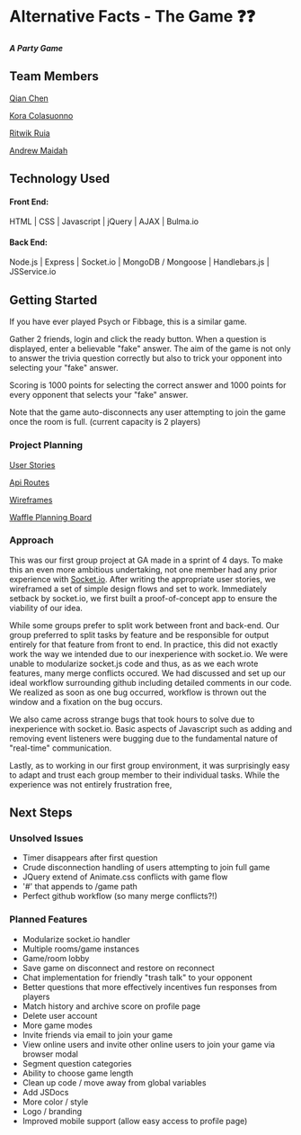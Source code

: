 # Alternative Facts - The Game :question::question:

##### A Party Game

## Team Members
[Qian Chen](https://github.com/Hesai69)

[Kora Colasuonno](https://github.com/trashdaemon)

[Ritwik Ruia](https://github.com/ritz1337)

[Andrew Maidah](https://github.com/amaidah)


## Technology Used

#### Front End: 
HTML | CSS | Javascript | jQuery | AJAX | Bulma.io

#### Back End:
Node.js | Express | Socket.io | MongoDB / Mongoose | Handlebars.js | JSService.io

## Getting Started

If you have ever played Psych or Fibbage, this is a similar game.

Gather 2 friends, login and click the ready button. When a question is displayed, enter a believable "fake" answer. The aim of the game is not only to answer the trivia question correctly but also to trick your opponent into selecting your "fake" answer. 

Scoring is 1000 points for selecting the correct answer and 1000 points for every opponent that selects your "fake" answer.

Note that the game auto-disconnects any user attempting to join the game once the room is full. (current capacity is 2 players)

### Project Planning

[User Stories](../master/planning/user-stories.md)

[Api Routes](../master/planning/rest-api-routes.md)

[Wireframes](../master/planning/wireframes)

[Waffle Planning Board](https://waffle.io/QuARK-0/alt-facts)

### Approach

This was our first group project at GA made in a sprint of 4 days. To make this an even more ambitious undertaking, not one member had any prior experience with [Socket.io](http://socket.io/). After writing the appropriate user stories, we wireframed a set of simple design flows and set to work. Immediately setback by socket.io, we first built a proof-of-concept app to ensure the viability of our idea.

While some groups prefer to split work between front and back-end. Our group preferred to split tasks by feature and be responsible for output entirely for that feature from front to end. In practice, this did not exactly work the way we intended due to our inexperience with socket.io. We were unable to modularize socket.js code and thus, as as we each wrote features, many merge conflicts occured. We had discussed and set up our ideal workflow surrounding github including detailed comments in our code. We realized as soon as one bug occurred, workflow is thrown out the window and a fixation on the bug occurs.

We also came across strange bugs that took hours to solve due to inexperience with socket.io. Basic aspects of Javascript such as adding and removing event listeners were bugging due to the fundamental nature of "real-time" communication.

Lastly, as to working in our first group environment, it was surprisingly easy to adapt and trust each group member to their individual tasks. While the experience was not entirely frustration free, 

## Next Steps

### Unsolved Issues
- Timer disappears after first question
- Crude disconnection handling of users attempting to join full game
- JQuery extend of Animate.css conflicts with game flow
- '#' that appends to /game path
- Perfect github workflow (so many merge conflicts?!)


### Planned Features
- Modularize socket.io handler
- Multiple rooms/game instances
- Game/room lobby
- Save game on disconnect and restore on reconnect
- Chat implementation for friendly "trash talk" to your opponent
- Better questions that more effectively incentives fun responses from players
- Match history and archive score on profile page
- Delete user account
- More game modes
- Invite friends via email to join your game 
- View online users and invite other online users to join your game via browser modal
- Segment question categories
- Ability to choose game length
- Clean up code / move away from global variables
- Add JSDocs
- More color / style
- Logo / branding
- Improved mobile support (allow easy access to profile page)

